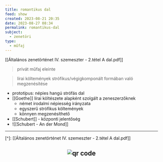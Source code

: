 ```yaml
---
title: romantikus dal
feed: show
created: 2023-08-21 20:35
date: 2023-08-27 08:34
permalink: romantikus-dal
subject:
  - zenetöri
type:
  - műfaj
---
```


[[Általános zenetörténet IV. szemeszter - 2.tétel A dal.pdf]]

> privát műfaj eleinte

> lírai költemények strófikus/végigkomponált formában való megzenésítése

- prototípus: népies hangú strófás dal
- [[Goethe]] lírai költészete alapként szolgált a zeneszerzőknek
	- német irodalmi népiesség irányzata
	- egyszerű strófikus költemények
	- könnyen megzenésíthető
- [[Schubert]] - központi jelentőség
- ![[Schubert - An der Mond]]
---
[^]: [[Általános zenetörténet IV. szemeszter - 2.tétel A dal.pdf]]



## <p style="text-align: center;"><img src="https://chart.googleapis.com/chart?cht=qr&chl=https://notes.andrasdenes.com/romantikus-dal&chs=180x180&choe=UTF-8&chld=L|2" alt="qr code"></p>

